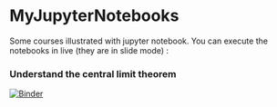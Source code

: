 # MyJupyterNotebooks
Some courses illustrated with jupyter notebook.
You can execute the notebooks in live (they are in slide mode) :

### Understand the central limit theorem 
[![Binder](https://mybinder.org/badge.svg)](https://mybinder.org/v2/gh/yaspat/MyJupyterNotebooks/master?filepath=UnderstandTCL.ipynb)
